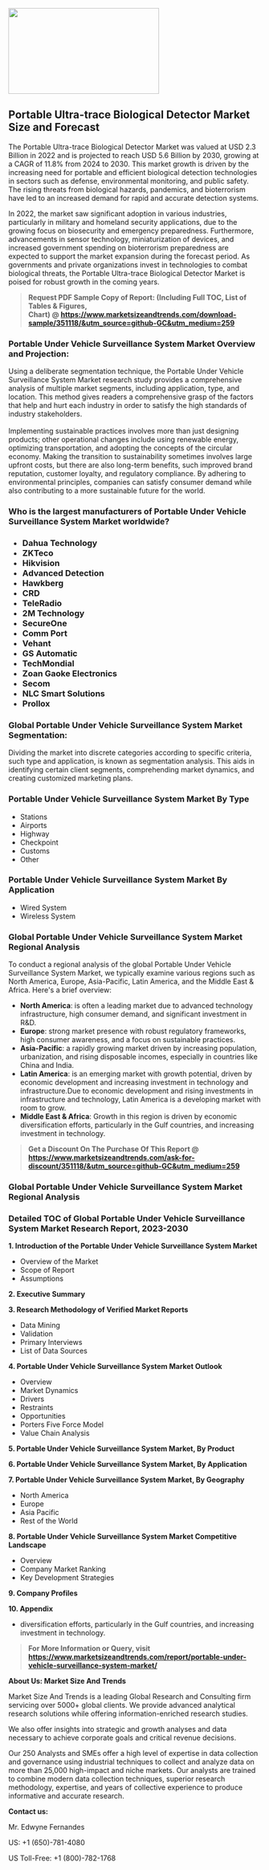 <p><img class="alignnone size-medium wp-image-20088" src="https://ffe5etoiles.com/wp-content/uploads/2024/12/MST1-300x171.png" alt="" width="300" height="171" /></p><h2>Portable Ultra-trace Biological Detector Market Size and Forecast</h2><p>The Portable Ultra-trace Biological Detector Market was valued at USD 2.3 Billion in 2022 and is projected to reach USD 5.6 Billion by 2030, growing at a CAGR of 11.8% from 2024 to 2030. This market growth is driven by the increasing need for portable and efficient biological detection technologies in sectors such as defense, environmental monitoring, and public safety. The rising threats from biological hazards, pandemics, and bioterrorism have led to an increased demand for rapid and accurate detection systems.</p><p>In 2022, the market saw significant adoption in various industries, particularly in military and homeland security applications, due to the growing focus on biosecurity and emergency preparedness. Furthermore, advancements in sensor technology, miniaturization of devices, and increased government spending on bioterrorism preparedness are expected to support the market expansion during the forecast period. As governments and private organizations invest in technologies to combat biological threats, the Portable Ultra-trace Biological Detector Market is poised for robust growth in the coming years.</p></p><blockquote id="" class=""><strong>Request PDF Sample Copy of Report: (Including Full TOC, List of Tables &amp; Figures, Chart)&nbsp;@&nbsp;<strong><a href="https://www.marketsizeandtrends.com/download-sample/351118/&utm_source=github-GC&utm_medium=259" target="_blank">https://www.marketsizeandtrends.com/download-sample/351118/&utm_source=github-GC&utm_medium=259</a></strong></strong></blockquote><h3 id="" class="">Portable Under Vehicle Surveillance System Market&nbsp;Overview and Projection:</h3><p id="" class="">Using a deliberate segmentation technique, the Portable Under Vehicle Surveillance System Market research study provides a comprehensive analysis of multiple market segments, including application, type, and location. This method gives readers a comprehensive grasp of the factors that help and hurt each industry in order to satisfy the high standards of industry stakeholders. <br /> <br />Implementing sustainable practices involves more than just designing products; other operational changes include using renewable energy, optimizing transportation, and adopting the concepts of the circular economy. Making the transition to sustainability sometimes involves large upfront costs, but there are also long-term benefits, such improved brand reputation, customer loyalty, and regulatory compliance. By adhering to environmental principles, companies can satisfy consumer demand while also contributing to a more sustainable future for the world.</p><h3 id="" class="">Who is the largest manufacturers of&nbsp;Portable Under Vehicle Surveillance System Market worldwide?</h3><h3 class=""><p><ul><li>Dahua Technology </li><li> ZKTeco </li><li> Hikvision </li><li> Advanced Detection </li><li> Hawkberg </li><li> CRD </li><li> TeleRadio </li><li> 2M Technology </li><li> SecureOne </li><li> Comm Port </li><li> Vehant </li><li> GS Automatic </li><li> TechMondial </li><li> Zoan Gaoke Electronics </li><li> Secom </li><li> NLC Smart Solutions </li><li> Prollox</li></ul></p></h3><h3 id="" class="">Global&nbsp;Portable Under Vehicle Surveillance System Market Segmentation:</h3><p id="" class="">Dividing the market into discrete categories according to specific criteria, such type and application, is known as segmentation analysis. This aids in identifying certain client segments, comprehending market dynamics, and creating customized marketing plans.</p><h3 id="" class="">Portable Under Vehicle Surveillance System Market&nbsp;By Type</h3><p><p><ul><li>Stations</li><li> Airports</li><li> Highway</li><li> Checkpoint</li><li> Customs</li><li> Other</p></li></ul></p></p><h3 id="" class="">Portable Under Vehicle Surveillance System Market&nbsp;By Application</h3><p class=""><p><ul><li>Wired System</li><li> Wireless System</li></ul></p></p><h3 id="" class="">Global Portable Under Vehicle Surveillance System Market Regional Analysis</h3><p id="" class="">To conduct a regional analysis of the global Portable Under Vehicle Surveillance System Market, we typically examine various regions such as North America, Europe, Asia-Pacific, Latin America, and the Middle East &amp; Africa. Here's a brief overview:</p><ul><li><strong>North America</strong>: is often a leading market due to advanced technology infrastructure, high consumer demand, and significant investment in R&amp;D.</li><li><strong>Europe</strong>: strong market presence with robust regulatory frameworks, high consumer awareness, and a focus on sustainable practices.</li><li><strong>Asia-Pacific</strong>: a rapidly growing market driven by increasing population, urbanization, and rising disposable incomes, especially in countries like China and India.</li><li><strong>Latin America</strong>: is an emerging market with growth potential, driven by economic development and increasing investment in technology and infrastructure.Due to economic development and rising investments in infrastructure and technology, Latin America is a developing market with room to grow.</li><li><strong>Middle East &amp; Africa</strong>: Growth in this region is driven by economic diversification efforts, particularly in the Gulf countries, and increasing investment in technology.</li></ul><blockquote id="" class=""><strong>Get a Discount On The Purchase Of This Report @ <strong><a href="https://www.marketsizeandtrends.com/ask-for-discount/351118/&utm_source=github-GC&utm_medium=259" target="_blank">https://www.marketsizeandtrends.com/ask-for-discount/351118/&utm_source=github-GC&utm_medium=259</a></strong></strong></blockquote><h3 id="" class="">Global Portable Under Vehicle Surveillance System Market Regional Analysis</h3><h3 id="" class="">Detailed TOC of Global Portable Under Vehicle Surveillance System Market Research Report, 2023-2030</h3><p id="" class=""><strong>1. Introduction of the Portable Under Vehicle Surveillance System Market</strong></p><ul><li>Overview of the Market</li><li>Scope of Report</li><li>Assumptions</li></ul><p id="" class=""><strong>2. Executive Summary</strong></p><p id="" class=""><strong>3. Research Methodology of Verified Market Reports</strong></p><ul><li>Data Mining</li><li>Validation</li><li>Primary Interviews</li><li>List of Data Sources</li></ul><p id="" class=""><strong>4. Portable Under Vehicle Surveillance System Market Outlook</strong></p><ul><li>Overview</li><li>Market Dynamics</li><li>Drivers</li><li>Restraints</li><li>Opportunities</li><li>Porters Five Force Model</li><li>Value Chain Analysis</li></ul><p id="" class=""><strong>5. Portable Under Vehicle Surveillance System Market, By Product</strong></p><p id="" class=""><strong>6. Portable Under Vehicle Surveillance System Market, By Application</strong></p><p id="" class=""><strong>7. Portable Under Vehicle Surveillance System Market, By Geography</strong></p><ul><li>North America</li><li>Europe</li><li>Asia Pacific</li><li>Rest of the World</li></ul><p id="" class=""><strong>8. Portable Under Vehicle Surveillance System Market Competitive Landscape</strong></p><ul><li>Overview</li><li>Company Market Ranking</li><li>Key Development Strategies</li></ul><p id="" class=""><strong>9. Company Profiles</strong></p><p id="" class=""><strong>10. Appendix</strong></p><ul><li>diversification efforts, particularly in the Gulf countries, and increasing investment in technology.</li></ul><blockquote id="" class=""><strong>For More Information or Query, visit <strong><strong><a href="https://www.marketsizeandtrends.com/report/portable-under-vehicle-surveillance-system-market/" target="_blank">https://www.marketsizeandtrends.com/report/portable-under-vehicle-surveillance-system-market/</a></strong></strong></strong></blockquote><p id="" class=""><strong>About Us: Market Size And Trends</strong></p><p id="" class="">Market Size And Trends is a leading Global Research and Consulting firm servicing over 5000+ global clients. We provide advanced analytical research solutions while offering information-enriched research studies.</p><p id="" class="">We also offer insights into strategic and growth analyses and data necessary to achieve corporate goals and critical revenue decisions.</p><p id="" class="">Our 250 Analysts and SMEs offer a high level of expertise in data collection and governance using industrial techniques to collect and analyze data on more than 25,000 high-impact and niche markets. Our analysts are trained to combine modern data collection techniques, superior research methodology, expertise, and years of collective experience to produce informative and accurate research.</p><p id="" class=""><strong>Contact us:</strong></p><p id="" class="">Mr. Edwyne Fernandes</p><p id="" class="">US: +1 (650)-781-4080</p><p id="" class="">US Toll-Free: +1 (800)-782-1768</p>
